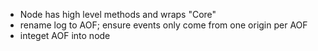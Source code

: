 - Node has high level methods and wraps "Core"
- rename log to AOF; ensure events only come from one origin per AOF
- integet AOF into node
